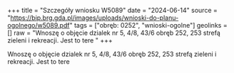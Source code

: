 +++
title = "Szczegóły wniosku W5089"
date = "2024-06-14"
source = "https://bip.brg.gda.pl/images/uploads/wnioski-do-planu-ogolnego/w5089.pdf"
tags = ["obręb: 0252", "wnioski-ogolne"]
geolinks = []
raw = "Wnoszę o objęcie dzialek nr 5, 4/8, 43/6 obręb 252, 253 strefą zieleni i rekreacji. Jest to tere "
+++

Wnoszę o objęcie dzialek nr 5, 4/8, 43/6 obręb 252, 253 strefą zieleni i rekreacji. Jest to tere



